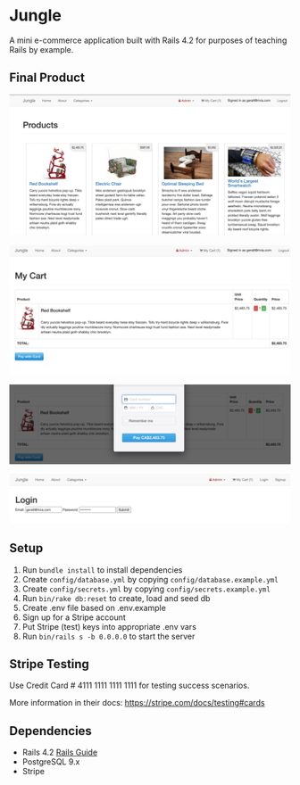 # Jungle

A mini e-commerce application built with Rails 4.2 for purposes of teaching Rails by example.

## Final Product

!["Index Page with selection of products"](https://github.com/matichmike/jungle-rails/blob/master/screenshots/index.png?raw=true)

!["Cart with the product"](https://github.com/matichmike/jungle-rails/blob/master/screenshots/cart.png?raw=true)

!["Purchase using stripe test"](https://github.com/matichmike/jungle-rails/blob/master/screenshots/purchase.png?raw=true)

!["Login screen"](https://github.com/matichmike/jungle-rails/blob/master/screenshots/login.png?raw=true)

## Setup

1. Run `bundle install` to install dependencies
2. Create `config/database.yml` by copying `config/database.example.yml`
3. Create `config/secrets.yml` by copying `config/secrets.example.yml`
4. Run `bin/rake db:reset` to create, load and seed db
5. Create .env file based on .env.example
6. Sign up for a Stripe account
7. Put Stripe (test) keys into appropriate .env vars
8. Run `bin/rails s -b 0.0.0.0` to start the server

## Stripe Testing

Use Credit Card # 4111 1111 1111 1111 for testing success scenarios.

More information in their docs: <https://stripe.com/docs/testing#cards>

## Dependencies

* Rails 4.2 [Rails Guide](http://guides.rubyonrails.org/v4.2/)
* PostgreSQL 9.x
* Stripe
